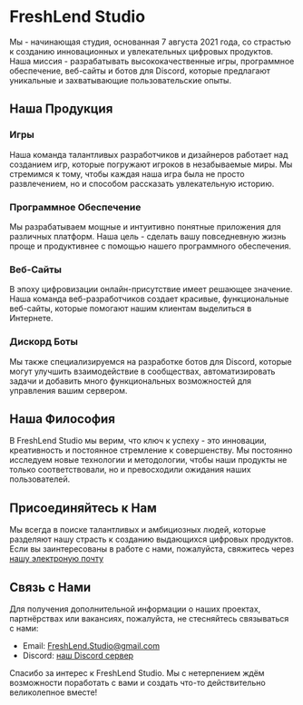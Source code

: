 # FreshLend Studio

Мы - начинающая студия, основанная 7 августа 2021 года, со страстью к созданию инновационных и увлекательных цифровых продуктов. Наша миссия - разрабатывать высококачественные игры, программное обеспечение, веб-сайты и ботов для Discord, которые предлагают уникальные и захватывающие пользовательские опыты.

## Наша Продукция

### Игры
Наша команда талантливых разработчиков и дизайнеров работает над созданием игр, которые погружают игроков в незабываемые миры. Мы стремимся к тому, чтобы каждая наша игра была не просто развлечением, но и способом рассказать увлекательную историю.

### Программное Обеспечение
Мы разрабатываем мощные и интуитивно понятные приложения для различных платформ. Наша цель - сделать вашу повседневную жизнь проще и продуктивнее с помощью нашего программного обеспечения.

### Веб-Сайты
В эпоху цифровизации онлайн-присутствие имеет решающее значение. Наша команда веб-разработчиков создает красивые, функциональные веб-сайты, которые помогают нашим клиентам выделиться в Интернете.

### Дискорд Боты
Мы также специализируемся на разработке ботов для Discord, которые могут улучшить взаимодействие в сообществах, автоматизировать задачи и добавить много функциональных возможностей для управления вашим сервером.

## Наша Философия

В FreshLend Studio мы верим, что ключ к успеху - это инновации, креативность и постоянное стремление к совершенству. Мы постоянно исследуем новые технологии и методологии, чтобы наши продукты не только соответствовали, но и превосходили ожидания наших пользователей.

## Присоединяйтесь к Нам

Мы всегда в поиске талантливых и амбициозных людей, которые разделяют нашу страсть к созданию выдающихся цифровых продуктов. Если вы заинтересованы в работе с нами, пожалуйста, свяжитесь через [нашу электроную почту](mailto:FreshLend.Studio@gmail.com)

## Связь с Нами

Для получения дополнительной информации о наших проектах, партнёрствах или вакансиях, пожалуйста, не стесняйтесь связываться с нами:

- Email: [FreshLend.Studio@gmail.com](mailto:FreshLend.Studio@gmail.com)
- Discord: [наш Discord сервер](https://discord.com/invite/95EyHeZmMz)

Спасибо за интерес к FreshLend Studio. Мы с нетерпением ждём возможности поработать с вами и создать что-то действительно великолепное вместе!
